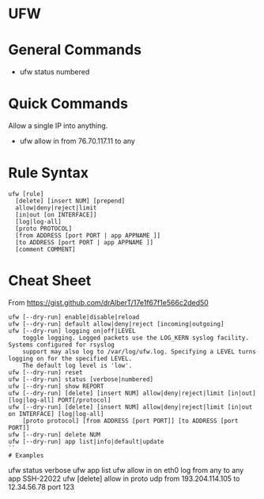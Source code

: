 # UFW 
# General Commands
* ufw status numbered
# Quick Commands
Allow a single IP into anything.
* ufw allow in from 76.70.117.11 to any
# Rule Syntax
```
ufw [rule]
  [delete] [insert NUM] [prepend]
  allow|deny|reject|limit
  [in|out [on INTERFACE]]
  [log|log-all]
  [proto PROTOCOL]
  [from ADDRESS [port PORT | app APPNAME ]]
  [to ADDRESS [port PORT | app APPNAME ]]
  [comment COMMENT]
```
# Cheat Sheet
From https://gist.github.com/drAlberT/17e1f67f1e566c2ded50
```
ufw [--dry-run] enable|disable|reload
ufw [--dry-run] default allow|deny|reject [incoming|outgoing]
ufw [--dry-run] logging on|off|LEVEL
    toggle logging. Logged packets use the LOG_KERN syslog facility. Systems configured for rsyslog
    support may also log to /var/log/ufw.log. Specifying a LEVEL turns logging on for the specified LEVEL.
    The default log level is 'low'.
ufw [--dry-run] reset
ufw [--dry-run] status [verbose|numbered]
ufw [--dry-run] show REPORT
ufw [--dry-run] [delete] [insert NUM] allow|deny|reject|limit [in|out] [log|log-all] PORT[/protocol]
ufw [--dry-run] [delete] [insert NUM] allow|deny|reject|limit [in|out on INTERFACE] [log|log-all]
    [proto protocol] [from ADDRESS [port PORT]] [to ADDRESS [port PORT]]
ufw [--dry-run] delete NUM
ufw [--dry-run] app list|info|default|update
``
# Examples
```
ufw status verbose
ufw app list
ufw allow in on eth0 log from any to any app SSH-22022
ufw [delete] allow in proto udp from 193.204.114.105 to 12.34.56.78 port 123
```
